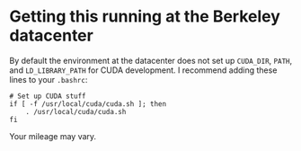# Getting this running at the Berkeley datacenter

By default the environment at the datacenter does not set up `CUDA_DIR`, `PATH`,
and `LD_LIBRARY_PATH` for CUDA development. I recommend adding these
lines to your `.bashrc`:

```
# Set up CUDA stuff
if [ -f /usr/local/cuda/cuda.sh ]; then
    . /usr/local/cuda/cuda.sh
fi
```

Your mileage may vary.
